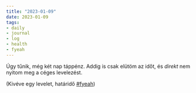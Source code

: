 ```yaml
---
title: "2023-01-09"
date: 2023-01-09
tags:
- daily
- journal
- log
- health
- fyeah
---
```


Úgy tűnik, még két nap táppénz. Addig is csak elütöm az időt, és *direkt* nem nyitom meg a céges levelezést.

(Kivéve egy levelet, határidő [#fyeah](/tags/fyeah))